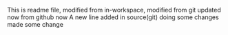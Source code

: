 This is readme file, modified from in-workspace, modified from git updated now from github now
A new line added in source(git)
doing some changes made some change